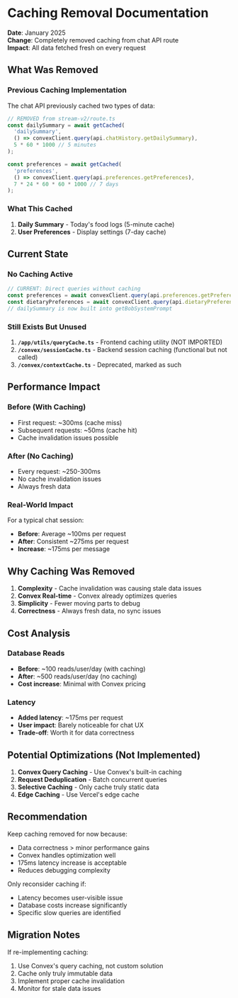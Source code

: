 # Caching Removal Documentation

**Date**: January 2025  
**Change**: Completely removed caching from chat API route  
**Impact**: All data fetched fresh on every request

## What Was Removed

### Previous Caching Implementation
The chat API previously cached two types of data:
```typescript
// REMOVED from stream-v2/route.ts
const dailySummary = await getCached(
  'dailySummary',
  () => convexClient.query(api.chatHistory.getDailySummary),
  5 * 60 * 1000 // 5 minutes
);

const preferences = await getCached(
  'preferences',
  () => convexClient.query(api.preferences.getPreferences),
  7 * 24 * 60 * 60 * 1000 // 7 days
);
```

### What This Cached
1. **Daily Summary** - Today's food logs (5-minute cache)
2. **User Preferences** - Display settings (7-day cache)

## Current State

### No Caching Active
```typescript
// CURRENT: Direct queries without caching
const preferences = await convexClient.query(api.preferences.getPreferences);
const dietaryPreferences = await convexClient.query(api.dietaryPreferences.getUserPreferences);
// dailySummary is now built into getBobSystemPrompt
```

### Still Exists But Unused
1. **`/app/utils/queryCache.ts`** - Frontend caching utility (NOT IMPORTED)
2. **`/convex/sessionCache.ts`** - Backend session caching (functional but not called)
3. **`/convex/contextCache.ts`** - Deprecated, marked as such

## Performance Impact

### Before (With Caching)
- First request: ~300ms (cache miss)
- Subsequent requests: ~50ms (cache hit)
- Cache invalidation issues possible

### After (No Caching)
- Every request: ~250-300ms
- No cache invalidation issues
- Always fresh data

### Real-World Impact
For a typical chat session:
- **Before**: Average ~100ms per request
- **After**: Consistent ~275ms per request
- **Increase**: ~175ms per message

## Why Caching Was Removed

1. **Complexity** - Cache invalidation was causing stale data issues
2. **Convex Real-time** - Convex already optimizes queries
3. **Simplicity** - Fewer moving parts to debug
4. **Correctness** - Always fresh data, no sync issues

## Cost Analysis

### Database Reads
- **Before**: ~100 reads/user/day (with caching)
- **After**: ~500 reads/user/day (no caching)
- **Cost increase**: Minimal with Convex pricing

### Latency
- **Added latency**: ~175ms per request
- **User impact**: Barely noticeable for chat UX
- **Trade-off**: Worth it for data correctness

## Potential Optimizations (Not Implemented)

1. **Convex Query Caching** - Use Convex's built-in caching
2. **Request Deduplication** - Batch concurrent queries
3. **Selective Caching** - Only cache truly static data
4. **Edge Caching** - Use Vercel's edge cache

## Recommendation

Keep caching removed for now because:
- Data correctness > minor performance gains
- Convex handles optimization well
- 175ms latency increase is acceptable
- Reduces debugging complexity

Only reconsider caching if:
- Latency becomes user-visible issue
- Database costs increase significantly
- Specific slow queries are identified

## Migration Notes

If re-implementing caching:
1. Use Convex's query caching, not custom solution
2. Cache only truly immutable data
3. Implement proper cache invalidation
4. Monitor for stale data issues